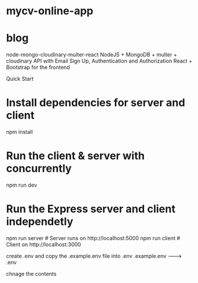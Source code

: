 # mycv-online-app

# blog

node-mongo-cloudinary-multer-react
NodeJS + MongoDB + multer + cloudinary API with Email Sign Up, Authentication and Authorization
React + Bootstrap for the frontend

Quick Start

# Install dependencies for server and client

npm install

# Run the client & server with concurrently

npm run dev

# Run the Express server and client independetly

npm run server # Server runs on http://localhost:5000
npm run client # Client on http://localhost:3000

create .env and copy the .example.env file into .env
.example.env ---> .env

chnage the contents
